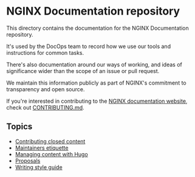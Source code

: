 # NGINX Documentation repository 

This directory contains the documentation for the NGINX Documentation repository.

It's used by the DocOps team to record how we use our tools and instructions for common tasks.

There's also documentation around our ways of working, and ideas of significance wider than the scope of an issue or pull request.

We maintain this information publicly as part of NGINX's commitment to transparency and open source.

If you're interested in contributing to the [NGINX documentation website](https://docs.nginx.com/), check out [CONTRIBUTING.md](/CONTRIBUTING.md).

## Topics

- [Contributing closed content](/documentation/closed-contributions.md)
- [Maintainers etiquette](/documentation/maintainers-etiquette.md)
- [Managing content with Hugo](/documentation/writing-hugo.md)
- [Proposals](/documentation/proposals/README.md)
- [Writing style guide](/documentation/style-guide.md)
